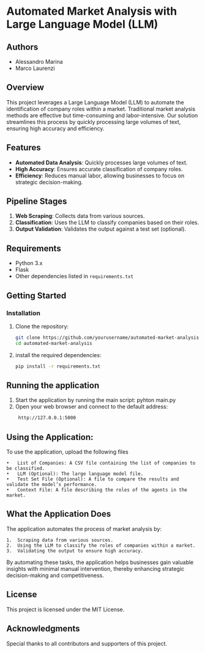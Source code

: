 # Automated Market Analysis with Large Language Model (LLM)

## Authors
- Alessandro Marina
- Marco Laurenzi

## Overview
This project leverages a Large Language Model (LLM) to automate the identification of company roles within a market. Traditional market analysis methods are effective but time-consuming and labor-intensive. Our solution streamlines this process by quickly processing large volumes of text, ensuring high accuracy and efficiency. 

## Features
- **Automated Data Analysis**: Quickly processes large volumes of text.
- **High Accuracy**: Ensures accurate classification of company roles.
- **Efficiency**: Reduces manual labor, allowing businesses to focus on strategic decision-making.

## Pipeline Stages
1. **Web Scraping**: Collects data from various sources.
2. **Classification**: Uses the LLM to classify companies based on their roles.
3. **Output Validation**: Validates the output against a test set (optional).

## Requirements
- Python 3.x
- Flask
- Other dependencies listed in `requirements.txt`

## Getting Started

### Installation
1. Clone the repository:
   ```sh
   git clone https://github.com/yourusername/automated-market-analysis.git
   cd automated-market-analysis
2. install the required dependencies:
   ```sh
   pip install -r requirements.txt

## Running the application 
1. Start the application by running the main script: pyhton main.py
2. Open your web browser and connect to the default address:
   ```sh
	http://127.0.0.1:5000

## Using the Application:
To use the application, upload the following files

	•	List of Companies: A CSV file containing the list of companies to be classified.
	•	LLM (Optional): The large language model file.
	•	Test Set File (Optional): A file to compare the results and validate the model’s performance.
	•	Context File: A file describing the roles of the agents in the market.

## What the Application Does

The application automates the process of market analysis by:

	1.	Scraping data from various sources.
	2.	Using the LLM to classify the roles of companies within a market.
	3.	Validating the output to ensure high accuracy.

By automating these tasks, the application helps businesses gain valuable insights with minimal manual intervention, thereby enhancing strategic decision-making and competitiveness.

## License

This project is licensed under the MIT License.

## Acknowledgments

Special thanks to all contributors and supporters of this project.









